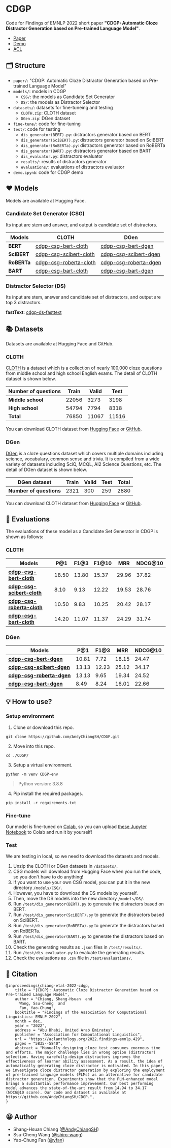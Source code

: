 # CDGP

Code for Findings of EMNLP 2022 short paper **"CDGP: Automatic Cloze Distractor Generation based on Pre-trained Language Model"**.

* [Paper](https://github.com/AndyChiangSH/CDGP/blob/main/paper/CDGP_EMNLP_2022.pdf)
* [Demo](https://cdgp-demo.nlpnchu.org/)
* [ACL](https://aclanthology.org/2022.findings-emnlp.429/)

## 🗂 Structure

* `paper/`: "CDGP: Automatic Cloze Distractor Generation based on Pre-trained Language Model"
* `models/`: models in CDGP
    * `CSG/`: the models as Candidate Set Generator
    * `DS/`: the models as Distractor Selector
* `datasets/`: datasets for fine-tuneing and testing
    * `CLOTH.zip`: CLOTH dataset
    * `DGen.zip`: DGen dataset
* `fine-tune/`: code for fine-tuning
* `test/`: code for testing
    * `dis_generator(BERT).py`: distractors generator based on BERT
    * `dis_generator(SciBERT).py`: distractors generator based on SciBERT
    * `dis_generator(RoBERTa).py`: distractors generator based on RoBERTa
    * `dis_generator(BART).py`: distractors generator based on BART
    * `dis_evaluator.py`: distractors evaluator
    * `results/`: results of distractors generator
    * `evaluations/`: evaluations of distractors evaluator
* `demo.ipynb`: code for CDGP demo

## ❤ Models

Models are available at Hugging Face.

### Candidate Set Generator (CSG)

Its input are stem and answer, and output is candidate set of distractors.

| Models      | CLOTH                                                                               | DGen                                                                             |
| ----------- | ----------------------------------------------------------------------------------- | -------------------------------------------------------------------------------- |
| **BERT**    | [cdgp-csg-bert-cloth](https://huggingface.co/AndyChiang/cdgp-csg-bert-cloth)        | [cdgp-csg-bert-dgen](https://huggingface.co/AndyChiang/cdgp-csg-bert-dgen)       |
| **SciBERT** | [cdgp-csg-scibert-cloth](https://huggingface.co/AndyChiang/cdgp-csg-scibert-cloth)  | [cdgp-csg-scibert-dgen](https://huggingface.co/AndyChiang/cdgp-csg-scibert-dgen) |
| **RoBERTa** | [cdgp-csg-roberta-cloth](https://huggingface.co/AndyChiang/cdgp-csg-roberta-cloth) | [cdgp-csg-roberta-dgen](https://huggingface.co/AndyChiang/cdgp-csg-roberta-dgen) |
| **BART**    | [cdgp-csg-bart-cloth](https://huggingface.co/AndyChiang/cdgp-csg-bart-cloth)        | [cdgp-csg-bart-dgen](https://huggingface.co/AndyChiang/cdgp-csg-bart-dgen)       |

### Distractor Selector (DS)

Its input are stem, answer and candidate set of distractors, and output are top 3 distractors.

**fastText**: [cdgp-ds-fasttext](https://huggingface.co/AndyChiang/cdgp-ds-fasttext)

## 📚 Datasets

Datasets are available at Hugging Face and GitHub.

### CLOTH

[CLOTH](https://www.cs.cmu.edu/~glai1/data/cloth/) is a dataset which is a collection of nearly 100,000 cloze questions from middle school and high school English exams. The detail of CLOTH dataset is shown below.

| Number of questions | Train | Valid | Test  |
| ------------------- | ----- | ----- | ----- |
| **Middle school**   | 22056 | 3273  | 3198  |
| **High school**     | 54794 | 7794  | 8318  |
| **Total**           | 76850 | 11067 | 11516 |

You can download CLOTH dataset from [Hugging Face](https://huggingface.co/datasets/AndyChiang/cloth) or [GitHub](https://github.com/AndyChiangSH/CDGP/blob/main/datasets/CLOTH.zip).

### DGen

[DGen](https://github.com/DRSY/DGen) is a cloze questions dataset which covers multiple domains including science, vocabulary, common sense and trivia. It is compiled from a wide variety of datasets including SciQ, MCQL, AI2 Science Questions, etc. The detail of DGen dataset is shown below.

| DGen dataset            | Train | Valid | Test | Total |
| ----------------------- | ----- | ----- | ---- | ----- |
| **Number of questions** | 2321  | 300   | 259  | 2880  |

You can download CLOTH dataset from [Hugging Face](https://huggingface.co/datasets/AndyChiang/dgen) or [GitHub](https://github.com/AndyChiangSH/CDGP/blob/main/datasets/DGen.zip).

## 📝 Evaluations

The evaluations of these model as a Candidate Set Generator in CDGP is shown as follows:

### CLOTH

| Models                                                                             | P@1   | F1@3  | F1@10 | MRR   | NDCG@10 |
| ---------------------------------------------------------------------------------- | ----- | ----- | ----- | ----- | ------- |
| [**cdgp-csg-bert-cloth**](https://huggingface.co/AndyChiang/cdgp-csg-bert-cloth)       | 18.50 | 13.80 | 15.37 | 29.96 | 37.82   |
| [**cdgp-csg-scibert-cloth**](https://huggingface.co/AndyChiang/cdgp-csg-scibert-cloth) | 8.10  | 9.13  | 12.22 | 19.53 | 28.76   |
| [**cdgp-csg-roberta-cloth**](https://huggingface.co/AndyChiang/cdgp-csg-roberta-cloth) | 10.50 | 9.83  | 10.25 | 20.42 | 28.17   |
| [**cdgp-csg-bart-cloth**](https://huggingface.co/AndyChiang/cdgp-csg-bart-cloth)       | 14.20 | 11.07 | 11.37 | 24.29 | 31.74   |

### DGen

| Models                                                                           | P@1   | F1@3  | MRR   | NDCG@10 |
| -------------------------------------------------------------------------------- | ----- | ----- | ----- | ------- |
| [**cdgp-csg-bert-dgen**](https://huggingface.co/AndyChiang/cdgp-csg-bert-dgen)       | 10.81 | 7.72  | 18.15 | 24.47   |
| [**cdgp-csg-scibert-dgen**](https://huggingface.co/AndyChiang/cdgp-csg-scibert-dgen) | 13.13 | 12.23 | 25.12 | 34.17   |
| [**cdgp-csg-roberta-dgen**](https://huggingface.co/AndyChiang/cdgp-csg-roberta-dgen) | 13.13 | 9.65  | 19.34 | 24.52   |
| [**cdgp-csg-bart-dgen**](https://huggingface.co/AndyChiang/cdgp-csg-bart-dgen)       | 8.49  | 8.24  | 16.01 | 22.66   |

## 💡 How to use?

### Setup environment

1. Clone or download this repo.

```
git clone https://github.com/AndyChiangSH/CDGP.git
```

2. Move into this repo.

```
cd ./CDGP/
```

3. Setup a virtual environment.

```
python -m venv CDGP-env
```

> Python version: 3.8.8

4. Pip install the required packages.

```
pip install -r requirements.txt
```

### Fine-tune

Our model is fine-tuned on [Colab](https://colab.research.google.com/), so you can upload [these Jupyter Notebook](https://github.com/AndyChiangSH/CDGP/tree/main/fine-tune) to Colab and run it by yourself!

### Test

We are testing in local, so we need to download the datasets and models.

1. Unzip the CLOTH or DGen datasets in `/datasets/`.
2. CSG models will download from Hugging Face when you run the code, so you don't have to do anything!
3. If you want to use your own CSG model, you can put it in the new directory `/models/CSG/`.
4. However, you have to download the DS models by yourself.
5. Then, move the DS models into the new directory `/models/DS/`.
6. Run `/test/dis_generator(BERT).py` to generate the distractors based on BERT.
7. Run `/test/dis_generator(SciBERT).py` to generate the distractors based on SciBERT.
8. Run `/test/dis_generator(RoBERTa).py` to generate the distractors based on RoBERTa.
9. Run `/test/dis_generator(BART).py` to generate the distractors based on BART.
10. Check the generating results as `.json` files in `/test/results/`.
11. Run `/test/dis_evaluator.py` to evaluate the generating results.
12. Check the evaluations as `.csv` file in `/test/evaluations/`.

## 📌 Citation

```
@inproceedings{chiang-etal-2022-cdgp,
    title = "{CDGP}: Automatic Cloze Distractor Generation based on Pre-trained Language Model",
    author = "Chiang, Shang-Hsuan  and
      Wang, Ssu-Cheng  and
      Fan, Yao-Chung",
    booktitle = "Findings of the Association for Computational Linguistics: EMNLP 2022",
    month = dec,
    year = "2022",
    address = "Abu Dhabi, United Arab Emirates",
    publisher = "Association for Computational Linguistics",
    url = "https://aclanthology.org/2022.findings-emnlp.429",
    pages = "5835--5840",
    abstract = "Manually designing cloze test consumes enormous time and efforts. The major challenge lies in wrong option (distractor) selection. Having carefully-design distractors improves the effectiveness of learner ability assessment. As a result, the idea of automatically generating cloze distractor is motivated. In this paper, we investigate cloze distractor generation by exploring the employment of pre-trained language models (PLMs) as an alternative for candidate distractor generation. Experiments show that the PLM-enhanced model brings a substantial performance improvement. Our best performing model advances the state-of-the-art result from 14.94 to 34.17 (NDCG@10 score). Our code and dataset is available at https://github.com/AndyChiangSH/CDGP.",
}
```

## 😀 Author

* Shang-Hsuan Chiang ([@AndyChiangSH](https://github.com/AndyChiangSH))
* Ssu-Cheng Wang ([@shiro-wang](https://github.com/shiro-wang))
* Yao-Chung Fan ([@yfan](https://github.com/UDICatNCHU/))
